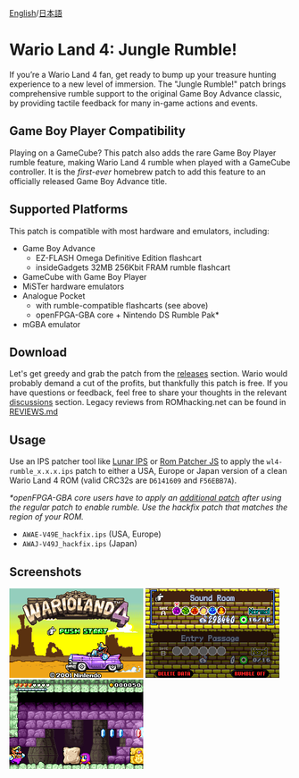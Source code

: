 [English](README.md)/[日本語](README-ja.md)

# Wario Land 4: Jungle Rumble!

If you’re a Wario Land 4 fan, get ready to bump up your treasure hunting experience to a new level of immersion. The "Jungle Rumble!" patch brings comprehensive rumble support to the original Game Boy Advance classic, by providing tactile feedback for many in-game actions and events.

## Game Boy Player Compatibility

Playing on a GameCube? This patch also adds the rare Game Boy Player rumble feature, making Wario Land 4 rumble when played with a GameCube controller. It is the _first-ever_ homebrew patch to add this feature to an officially released Game Boy Advance title.

## Supported Platforms

This patch is compatible with most hardware and emulators, including:  

- Game Boy Advance
  - EZ-FLASH Omega Definitive Edition flashcart
  - insideGadgets 32MB 256Kbit FRAM rumble flashcart
- GameCube with Game Boy Player
- MiSTer hardware emulators
- Analogue Pocket
  - with rumble-compatible flashcarts (see above)
  - openFPGA-GBA core + Nintendo DS Rumble Pak*
- mGBA emulator

## Download

Let's get greedy and grab the patch from the [releases](https://github.com/djedditt/wl4-rumble/releases/latest) section. Wario would probably demand a cut of the profits, but thankfully this patch is free. If you have questions or feedback, feel free to share your thoughts in the relevant [discussions](https://github.com/djedditt/wl4-rumble/discussions) section. Legacy reviews from ROMhacking.net can be found in [REVIEWS.md](REVIEWS.md)

## Usage
Use an IPS patcher tool like [Lunar IPS](https://fusoya.eludevisibility.org/lips/) or [Rom Patcher JS](https://www.marcrobledo.com/RomPatcher.js/) to apply the `wl4-rumble_x.x.x.ips` patch to either a USA, Europe or Japan version of a clean Wario Land 4 ROM (valid CRC32s are `D6141609` and `F56EBB7A`).

_*openFPGA-GBA core users have to apply an [additional patch](addendum) after using the regular patch to enable rumble. Use the hackfix patch that matches the region of your ROM._

- `AWAE-V49E_hackfix.ips` (USA, Europe)
- `AWAJ-V49J_hackfix.ips` (Japan)

## Screenshots

![](images/wl4-rumble_title.png) ![](images/wl4-rumble_menu.png) ![](images/wl4-rumble_game.png)
